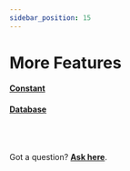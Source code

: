 ```yaml
---
sidebar_position: 15
---
```


# More Features

<div className="grid grid-cols-3 gap-20">
    <a className="Card" href="/docs/android/more-features/constant">
      <h4>Constant</h4>
    </a>
    <a className="Card" href="/docs/android/more-features/database">
      <h4>Database</h4>
    </a>
  </div>


<br/>
<br/>

Got a question? [**Ask here**](https://discord.com/invite/rFMnCG5MZ7).